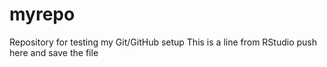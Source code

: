 # myrepo
Repository for testing my Git/GitHub setup
This is a line from RStudio
push here and save the file